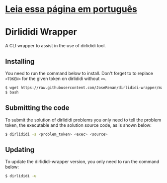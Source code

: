 # [Leia essa página em português]('https://github.com/JoseRenan/dirlididi-wrapper/blob/master/README.md')

# Dirlididi Wrapper

A CLI wrapper to assist in the use of dirlididi tool.

## Installing

You need to run the command below to install. Don't forget to to replace `<TOKEN>` for the given token on dirlididi without `<>`.

```sh
$ wget https://raw.githubusercontent.com/JoseRenan/dirlididi-wrapper/master/dirlididi-wrapper.py && (python dirlididi-wrapper.py -i <TOKEN>; rm dirlididi-wrapper.py)
$ bash
```

## Submitting the code

To submit the solution of dirlididi problems you only need to tell the problem token, the executable and the solution source code, as is shown below:

```sh
$ dirlididi -s <problem_token> <exec> <source>
```

## Updating

To update the dirlididi-wrapper version, you only need to run the command below:

```sh
$ dirlididi -u
```
